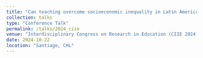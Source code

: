 ```yaml
---
title: "Can teaching overcome socioeconomic inequality in Latin America?"
collection: talks
type: "Conference Talk"
permalink: /talks/2024_ciie
venue: "Interdisciplinary Congress on Research in Education (CIIE 2024)"
date: 2024-10-22
location: "Santiago, CHL"
---
```

